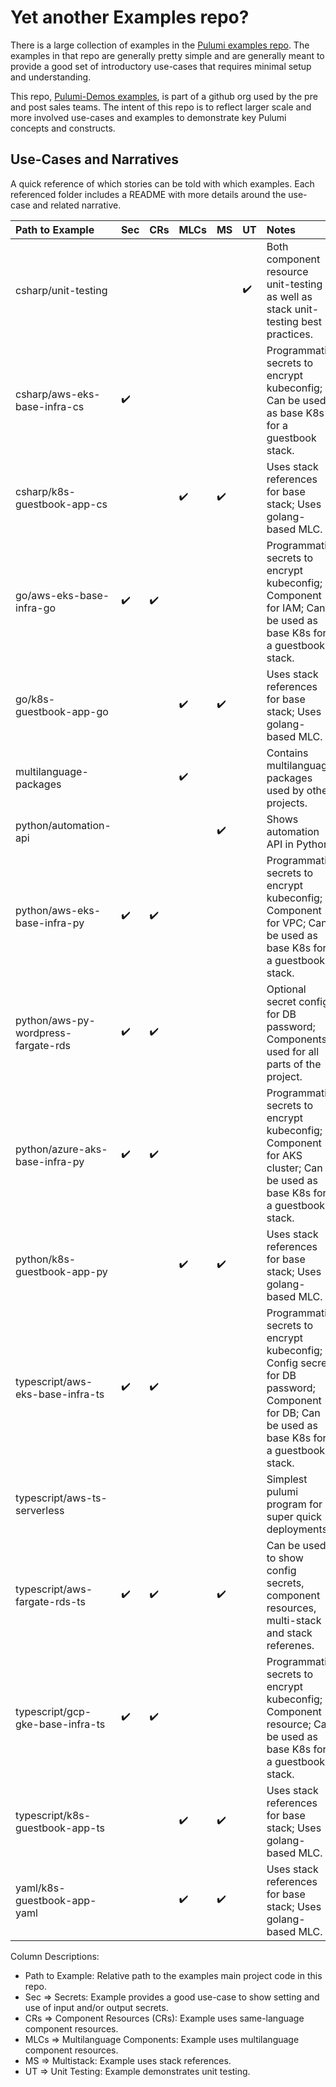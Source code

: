 # Yet another Examples repo?

There is a large collection of examples in the [Pulumi examples repo](https://github.com/pulumi/examples).
The examples in that repo are generally pretty simple and are generally meant to provide a good set of introductory use-cases that requires minimal setup and understanding.

This repo, [Pulumi-Demos examples](https://github.com/pulumi-demos/pulumi-deployments), is part of a github org used by the pre and post sales teams. The intent of this repo is to reflect larger scale and more involved use-cases and examples to demonstrate key Pulumi concepts and constructs.

## Use-Cases and Narratives
A quick reference of which stories can be told with which examples.
Each referenced folder includes a README with more details around the use-case and related narrative.

Path to Example         | Sec | CRs | MLCs | MS | UT | Notes
:---------------------- |:--- |:--- |:---- |:-- |:-- |:------
csharp/unit-testing     |     |     |      |    |:heavy_check_mark:| Both component resource unit-testing as well as stack unit-testing best practices.
csharp/aws-eks-base-infra-cs |:heavy_check_mark:| | | | | Programmatic secrets to encrypt kubeconfig; Can be used as base K8s for a guestbook stack.
csharp/k8s-guestbook-app-cs | | |:heavy_check_mark:|:heavy_check_mark:| | Uses stack references for base stack; Uses golang-based MLC.
go/aws-eks-base-infra-go |:heavy_check_mark:|:heavy_check_mark:| | | | Programmatic secrets to encrypt kubeconfig; Component for IAM; Can be used as base K8s for a guestbook stack.
go/k8s-guestbook-app-go | | |:heavy_check_mark:|:heavy_check_mark:| | Uses stack references for base stack; Uses golang-based MLC.
multilanguage-packages | | |:heavy_check_mark:| | | Contains multilanguage packages used by other projects.
python/automation-api   |     |     |      |:heavy_check_mark:| | Shows automation API in Python.
python/aws-eks-base-infra-py |:heavy_check_mark:|:heavy_check_mark:| | | | Programmatic secrets to encrypt kubeconfig; Component for VPC; Can be used as base K8s for a guestbook stack.
python/aws-py-wordpress-fargate-rds |:heavy_check_mark:|:heavy_check_mark:||||Optional secret config for DB password; Components used for all parts of the project.
python/azure-aks-base-infra-py |:heavy_check_mark:|:heavy_check_mark:| | | | Programmatic secrets to encrypt kubeconfig; Component for AKS cluster; Can be used as base K8s for a guestbook stack.
python/k8s-guestbook-app-py | | |:heavy_check_mark:|:heavy_check_mark:| | Uses stack references for base stack; Uses golang-based MLC.
typescript/aws-eks-base-infra-ts |:heavy_check_mark:|:heavy_check_mark:| | | | Programmatic secrets to encrypt kubeconfig; Config secret for DB password; Component for DB; Can be used as base K8s for a guestbook stack.
typescript/aws-ts-serverless | | | | | | Simplest pulumi program for super quick deployments.
typescript/aws-fargate-rds-ts |:heavy_check_mark:|:heavy_check_mark:| |:heavy_check_mark:| | Can be used to show config secrets, component resources, multi-stack and stack referenes.
typescript/gcp-gke-base-infra-ts |:heavy_check_mark:|:heavy_check_mark:| | | | Programmatic secrets to encrypt kubeconfig; Component resource; Can be used as base K8s for a guestbook stack.
typescript/k8s-guestbook-app-ts| | |:heavy_check_mark:|:heavy_check_mark:| | Uses stack references for base stack; Uses golang-based MLC.
yaml/k8s-guestbook-app-yaml | | |:heavy_check_mark:|:heavy_check_mark:| | Uses stack references for base stack; Uses golang-based MLC.


Column Descriptions:
* Path to Example: Relative path to the examples main project code in this repo.
* Sec => Secrets: Example provides a good use-case to show setting and use of input and/or output secrets.
* CRs => Component Resources (CRs): Example uses same-language component resources.
* MLCs => Multilanguage Components: Example uses multilanguage component resources.
* MS => Multistack: Example uses stack references.
* UT => Unit Testing: Example demonstrates unit testing.


